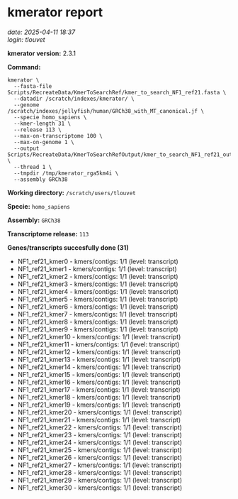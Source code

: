 # kmerator report
*date: 2025-04-11 18:37*  
*login: tlouvet*

**kmerator version:** 2.3.1

**Command:**

```
kmerator \
  --fasta-file Scripts/RecreateData/KmerToSearchRef/kmer_to_search_NF1_ref21.fasta \
  --datadir /scratch/indexes/kmerator/ \
  --genome /scratch/indexes/jellyfish/human/GRCh38_with_MT_canonical.jf \
  --specie homo_sapiens \
  --kmer-length 31 \
  --release 113 \
  --max-on-transcriptome 100 \
  --max-on-genome 1 \
  --output Scripts/RecreateData/KmerToSearchRefOutput/kmer_to_search_NF1_ref21_output \
  --thread 1 \
  --tmpdir /tmp/kmerator_rga5km4i \
  --assembly GRCh38
```

**Working directory:** `/scratch/users/tlouvet`

**Specie:** `homo_sapiens`

**Assembly:** `GRCh38`

**Transcriptome release:** `113`

**Genes/transcripts succesfully done (31)**

- NF1_ref21_kmer0 - kmers/contigs: 1/1 (level: transcript)
- NF1_ref21_kmer1 - kmers/contigs: 1/1 (level: transcript)
- NF1_ref21_kmer2 - kmers/contigs: 1/1 (level: transcript)
- NF1_ref21_kmer3 - kmers/contigs: 1/1 (level: transcript)
- NF1_ref21_kmer4 - kmers/contigs: 1/1 (level: transcript)
- NF1_ref21_kmer5 - kmers/contigs: 1/1 (level: transcript)
- NF1_ref21_kmer6 - kmers/contigs: 1/1 (level: transcript)
- NF1_ref21_kmer7 - kmers/contigs: 1/1 (level: transcript)
- NF1_ref21_kmer8 - kmers/contigs: 1/1 (level: transcript)
- NF1_ref21_kmer9 - kmers/contigs: 1/1 (level: transcript)
- NF1_ref21_kmer10 - kmers/contigs: 1/1 (level: transcript)
- NF1_ref21_kmer11 - kmers/contigs: 1/1 (level: transcript)
- NF1_ref21_kmer12 - kmers/contigs: 1/1 (level: transcript)
- NF1_ref21_kmer13 - kmers/contigs: 1/1 (level: transcript)
- NF1_ref21_kmer14 - kmers/contigs: 1/1 (level: transcript)
- NF1_ref21_kmer15 - kmers/contigs: 1/1 (level: transcript)
- NF1_ref21_kmer16 - kmers/contigs: 1/1 (level: transcript)
- NF1_ref21_kmer17 - kmers/contigs: 1/1 (level: transcript)
- NF1_ref21_kmer18 - kmers/contigs: 1/1 (level: transcript)
- NF1_ref21_kmer19 - kmers/contigs: 1/1 (level: transcript)
- NF1_ref21_kmer20 - kmers/contigs: 1/1 (level: transcript)
- NF1_ref21_kmer21 - kmers/contigs: 1/1 (level: transcript)
- NF1_ref21_kmer22 - kmers/contigs: 1/1 (level: transcript)
- NF1_ref21_kmer23 - kmers/contigs: 1/1 (level: transcript)
- NF1_ref21_kmer24 - kmers/contigs: 1/1 (level: transcript)
- NF1_ref21_kmer25 - kmers/contigs: 1/1 (level: transcript)
- NF1_ref21_kmer26 - kmers/contigs: 1/1 (level: transcript)
- NF1_ref21_kmer27 - kmers/contigs: 1/1 (level: transcript)
- NF1_ref21_kmer28 - kmers/contigs: 1/1 (level: transcript)
- NF1_ref21_kmer29 - kmers/contigs: 1/1 (level: transcript)
- NF1_ref21_kmer30 - kmers/contigs: 1/1 (level: transcript)
